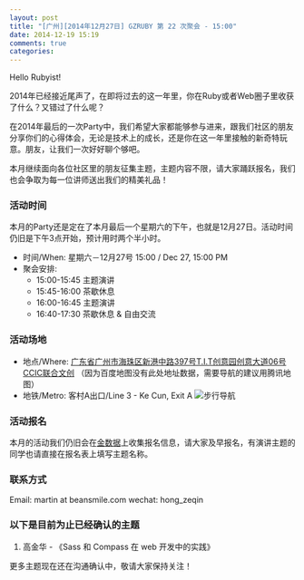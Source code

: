 ```yaml
---
layout: post
title: "[广州][2014年12月27日] GZRUBY 第 22 次聚会 - 15:00"
date: 2014-12-19 15:19
comments: true
categories: 
---
```


Hello Rubyist!

2014年已经接近尾声了，在即将过去的这一年里，你在Ruby或者Web圈子里收获了什么？又错过了什么呢？

在2014年最后的一次Party中，我们希望大家都能够参与进来，跟我们社区的朋友分享你们的心得体会，无论是技术上的成长，还是你在这一年里接触的新奇特玩意。朋友，让我们一次好好聊个够吧。

本月继续面向各位社区里的朋友征集主题，主题内容不限，请大家踊跃报名，我们也会争取为每一位讲师送出我们的精美礼品！

### 活动时间
本月的Party还是定在了本月最后一个星期六的下午，也就是12月27日。活动时间仍旧是下午3点开始，预计用时两个半小时。

* 时间/When: 星期六－12月27号 15:00 / Dec 27, 15:00 PM
* 聚会安排:
    * 15:00-15:45 主题演讲
    * 15:45-16:00 茶歇休息
    * 16:00-16:45 主题演讲
    * 16:40-17:30 茶歇休息 & 自由交流

### 活动场地
* 地点/Where: [广东省广州市海珠区新港中路397号T.I.T创意园创意大道06号 CCIC联合文创](http://map.qq.com/?type=marker&isopeninfowin=1&markertype=1&name=%E4%B8%AD%E5%9B%BD%2C%E5%B9%BF%E4%B8%9C%E7%9C%81%2C%E5%B9%BF%E5%B7%9E%E5%B8%82%2C%E6%B5%B7%E7%8F%A0%E5%8C%BA&addr=%E8%89%BA%E8%8B%91%E8%B7%AF106%E5%8F%B7%E6%96%B0%E8%A1%97%E5%A4%B4%E6%9D%91&pointy=23.098996&pointx=113.325283&coord=23.098996%2C113.325283&nodata_redirect=1) （因为百度地图没有此处地址数据，需要导航的建议用腾讯地图）
* 地铁/Metro: 客村A出口/Line 3 - Ke Cun, Exit A
![步行导航](https://ruby-china-files.b0.upaiyun.com/photo/2014/e8a6d49d28fc355e2f55675e7abc0e19.png)

### 活动报名
本月的活动我们仍旧会在[金数据](https://jinshuju.net/f/7NtQDD)上收集报名信息，请大家及早报名，有演讲主题的同学也请直接在报名表上填写主题名称。

### 联系方式
Email: martin at beansmile.com
wechat: hong_zeqin

### 以下是目前为止已经确认的主题
1. 高金华 - 《Sass 和 Compass 在 web 开发中的实践》

更多主题现在还在沟通确认中，敬请大家保持关注！
